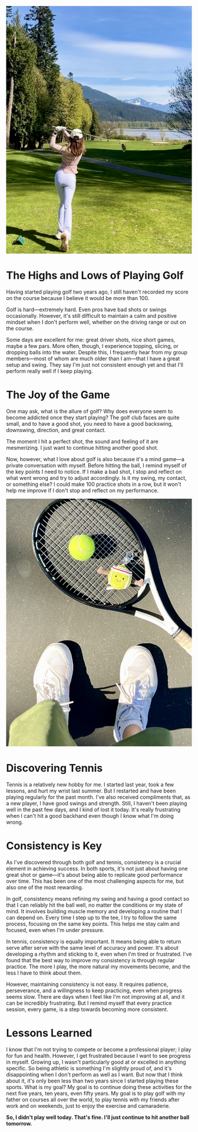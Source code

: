 <div>
  <img src="../images/blog/golf.jpg" alt="Golf">
</div>

# The Highs and Lows of Playing Golf

Having started playing golf two years ago, I still haven't recorded my score on the course because I believe it would be more than 100.

Golf is hard—extremely hard. Even pros have bad shots or swings occasionally. However, it's still difficult to maintain a calm and positive mindset when I don't perform well, whether on the driving range or out on the course.

Some days are excellent for me: great driver shots, nice short games, maybe a few pars. More often, though, I experience topping, slicing, or dropping balls into the water. Despite this, I frequently hear from my group members—most of whom are much older than I am—that I have a great setup and swing. They say I'm just not consistent enough yet and that I'll perform really well if I keep playing.

# The Joy of the Game

One may ask, what is the allure of golf? Why does everyone seem to become addicted once they start playing? The golf club faces are quite small, and to have a good shot, you need to have a good backswing, downswing, direction, and great contact.

The moment I hit a perfect shot, the sound and feeling of it are mesmerizing. I just want to continue hitting another good shot.

Now, however, what I love about golf is also because it's a mind game—a private conversation with myself. Before hitting the ball, I remind myself of the key points I need to notice. If I make a bad shot, I stop and reflect on what went wrong and try to adjust accordingly. Is it my swing, my contact, or something else? I could make 100 practice shots in a row, but it won't help me improve if I don't stop and reflect on my performance.

<div>
  <img src="../images/blog/tennis.jpg" alt="Tennis">
</div>

# Discovering Tennis
Tennis is a relatively new hobby for me. I started last year, took a few lessons, and hurt my wrist last summer. But I restarted and have been playing regularly for the past month. I've also received compliments that, as a new player, I have good swings and strength. Still, I haven't been playing well in the past few days, and I kind of lost it today. It's really frustrating when I can't hit a good backhand even though I know what I'm doing wrong.

# Consistency is Key
As I've discovered through both golf and tennis, consistency is a crucial element in achieving success. In both sports, it's not just about having one great shot or game—it's about being able to replicate good performance over time. This has been one of the most challenging aspects for me, but also one of the most rewarding.

In golf, consistency means refining my swing and having a good contact so that I can reliably hit the ball well, no matter the conditions or my state of mind. It involves building muscle memory and developing a routine that I can depend on. Every time I step up to the tee, I try to follow the same process, focusing on the same key points. This helps me stay calm and focused, even when I'm under pressure.

In tennis, consistency is equally important. It means being able to return serve after serve with the same level of accuracy and power. It's about developing a rhythm and sticking to it, even when I'm tired or frustrated. I've found that the best way to improve my consistency is through regular practice. The more I play, the more natural my movements become, and the less I have to think about them.

However, maintaining consistency is not easy. It requires patience, perseverance, and a willingness to keep practicing, even when progress seems slow. There are days when I feel like I'm not improving at all, and it can be incredibly frustrating. But I remind myself that every practice session, every game, is a step towards becoming more consistent.

# Lessons Learned
I know that I'm not trying to compete or become a professional player; I play for fun and health. However, I get frustrated because I want to see progress in myself. Growing up, I wasn't particularly good at or excelled in anything specific. So being athletic is something I'm slightly proud of, and it's disappointing when I don't perform as well as I want. But now that I think about it, it's only been less than two years since I started playing these sports. What is my goal? My goal is to continue doing these activities for the next five years, ten years, even fifty years. My goal is to play golf with my father on courses all over the world, to play tennis with my friends after work and on weekends, just to enjoy the exercise and camaraderie.

**So, I didn't play well today. That's fine. I'll just continue to hit another ball tomorrow.**